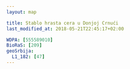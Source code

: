 ```yaml
---
layout: map

title: Stablo hrasta cera u Donjoj Crnući
last_modified_at: 2018-05-21T22:45:17+02:00

WDPA: [555589010]
BioRaS: [209]
geoSrbija:
  L1_182: [47]
---
```

